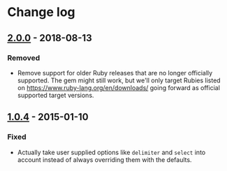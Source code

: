 # Change log

## [2.0.0] - 2018-08-13

### Removed

- Remove support for older Ruby releases that are no longer officially supported. The gem might still work, but we'll only target Rubies listed on https://www.ruby-lang.org/en/downloads/ going forward as official supported target versions.

[2.0.0]: https://github.com/koppen/csv_query/compare/v1.0.4...v2.0.0

## [1.0.4] - 2015-01-10

### Fixed

- Actually take user supplied options like `delimiter` and `select` into account instead of always overriding them with the defaults.

[1.0.4]: https://github.com/koppen/csv_query/compare/v1.0.3...v1.0.4
